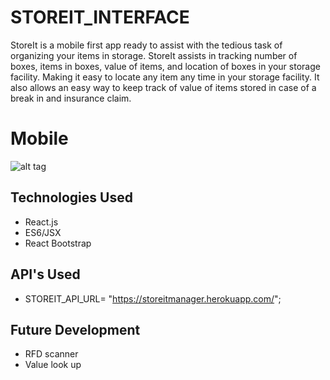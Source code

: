 # STOREIT_INTERFACE

StoreIt is a mobile first app ready to assist with the tedious task of organizing your items in storage.  StoreIt assists in tracking number of boxes, items in boxes, value of items, and location of boxes in your storage facility.  Making it easy to locate any item any time in your storage facility.  It also allows an easy way to keep track of value of items stored in case of a break in and insurance claim.  


# Mobile

![alt tag](./images/manageboxes.png)

## Technologies Used

- React.js
- ES6/JSX
- React Bootstrap

## API's Used

- STOREIT_API_URL= "https://storeitmanager.herokuapp.com/";


## Future Development

- RFD scanner
- Value look up
